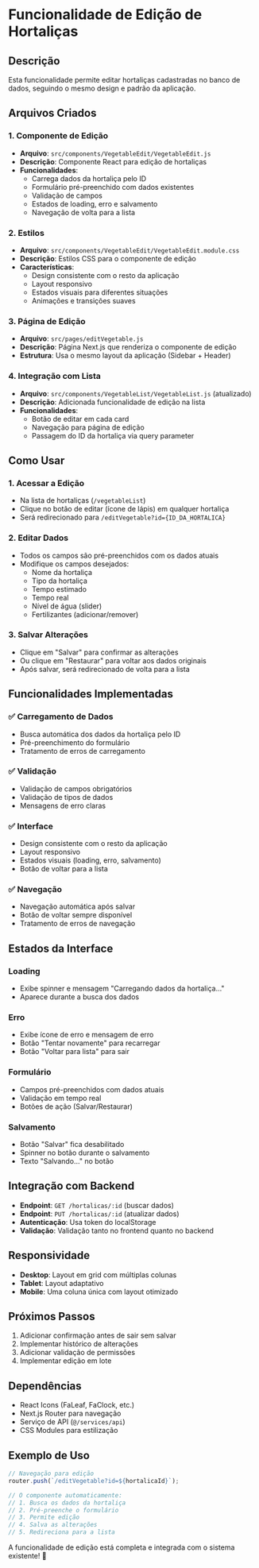 # Funcionalidade de Edição de Hortaliças

## Descrição
Esta funcionalidade permite editar hortaliças cadastradas no banco de dados, seguindo o mesmo design e padrão da aplicação.

## Arquivos Criados

### 1. Componente de Edição
- **Arquivo**: `src/components/VegetableEdit/VegetableEdit.js`
- **Descrição**: Componente React para edição de hortaliças
- **Funcionalidades**:
  - Carrega dados da hortaliça pelo ID
  - Formulário pré-preenchido com dados existentes
  - Validação de campos
  - Estados de loading, erro e salvamento
  - Navegação de volta para a lista

### 2. Estilos
- **Arquivo**: `src/components/VegetableEdit/VegetableEdit.module.css`
- **Descrição**: Estilos CSS para o componente de edição
- **Características**:
  - Design consistente com o resto da aplicação
  - Layout responsivo
  - Estados visuais para diferentes situações
  - Animações e transições suaves

### 3. Página de Edição
- **Arquivo**: `src/pages/editVegetable.js`
- **Descrição**: Página Next.js que renderiza o componente de edição
- **Estrutura**: Usa o mesmo layout da aplicação (Sidebar + Header)

### 4. Integração com Lista
- **Arquivo**: `src/components/VegetableList/VegetableList.js` (atualizado)
- **Descrição**: Adicionada funcionalidade de edição na lista
- **Funcionalidades**:
  - Botão de editar em cada card
  - Navegação para página de edição
  - Passagem do ID da hortaliça via query parameter

## Como Usar

### 1. Acessar a Edição
- Na lista de hortaliças (`/vegetableList`)
- Clique no botão de editar (ícone de lápis) em qualquer hortaliça
- Será redirecionado para `/editVegetable?id={ID_DA_HORTALICA}`

### 2. Editar Dados
- Todos os campos são pré-preenchidos com os dados atuais
- Modifique os campos desejados:
  - Nome da hortaliça
  - Tipo da hortaliça
  - Tempo estimado
  - Tempo real
  - Nível de água (slider)
  - Fertilizantes (adicionar/remover)

### 3. Salvar Alterações
- Clique em "Salvar" para confirmar as alterações
- Ou clique em "Restaurar" para voltar aos dados originais
- Após salvar, será redirecionado de volta para a lista

## Funcionalidades Implementadas

### ✅ Carregamento de Dados
- Busca automática dos dados da hortaliça pelo ID
- Pré-preenchimento do formulário
- Tratamento de erros de carregamento

### ✅ Validação
- Validação de campos obrigatórios
- Validação de tipos de dados
- Mensagens de erro claras

### ✅ Interface
- Design consistente com o resto da aplicação
- Layout responsivo
- Estados visuais (loading, erro, salvamento)
- Botão de voltar para a lista

### ✅ Navegação
- Navegação automática após salvar
- Botão de voltar sempre disponível
- Tratamento de erros de navegação

## Estados da Interface

### Loading
- Exibe spinner e mensagem "Carregando dados da hortaliça..."
- Aparece durante a busca dos dados

### Erro
- Exibe ícone de erro e mensagem de erro
- Botão "Tentar novamente" para recarregar
- Botão "Voltar para lista" para sair

### Formulário
- Campos pré-preenchidos com dados atuais
- Validação em tempo real
- Botões de ação (Salvar/Restaurar)

### Salvamento
- Botão "Salvar" fica desabilitado
- Spinner no botão durante o salvamento
- Texto "Salvando..." no botão

## Integração com Backend

- **Endpoint**: `GET /hortalicas/:id` (buscar dados)
- **Endpoint**: `PUT /hortalicas/:id` (atualizar dados)
- **Autenticação**: Usa token do localStorage
- **Validação**: Validação tanto no frontend quanto no backend

## Responsividade

- **Desktop**: Layout em grid com múltiplas colunas
- **Tablet**: Layout adaptativo
- **Mobile**: Uma coluna única com layout otimizado

## Próximos Passos

1. Adicionar confirmação antes de sair sem salvar
2. Implementar histórico de alterações
3. Adicionar validação de permissões
4. Implementar edição em lote

## Dependências

- React Icons (FaLeaf, FaClock, etc.)
- Next.js Router para navegação
- Serviço de API (`@/services/api`)
- CSS Modules para estilização

## Exemplo de Uso

```javascript
// Navegação para edição
router.push(`/editVegetable?id=${hortalicaId}`);

// O componente automaticamente:
// 1. Busca os dados da hortaliça
// 2. Pré-preenche o formulário
// 3. Permite edição
// 4. Salva as alterações
// 5. Redireciona para a lista
```

A funcionalidade de edição está completa e integrada com o sistema existente! 🎉
